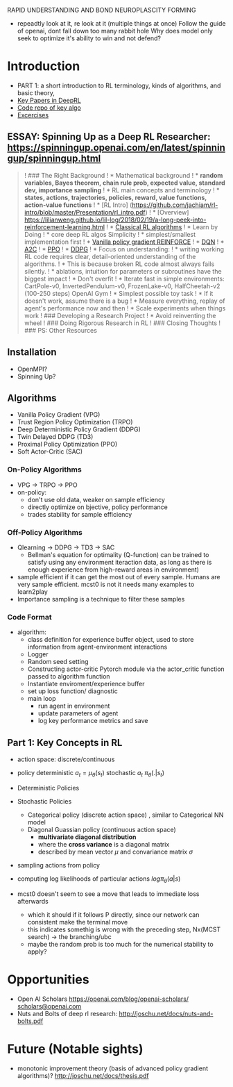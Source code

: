 RAPID UNDERSTANDING AND BOND NEUROPLASCITY FORMING
  * repeadtly look at it, re look at it (multiple things at once)
Follow the guide of openai, dont fall down too many rabbit hole
Why does model only seek to optimize it's ability to win and not defend?


# Introduction

* PART 1: a short introduction to RL terminology, kinds of algorithms, and basic theory,
* [Key Papers in DeepRL](https://spinningup.openai.com/en/latest/spinningup/keypapers.html)
* [Code repo of key algo](https://github.com/openai/spinningup)
* [Excercises](https://spinningup.openai.com/en/latest/spinningup/exercises.html)


## ESSAY: Spinning Up as a Deep RL Researcher: https://spinningup.openai.com/en/latest/spinningup/spinningup.html
>! ### The Right Background
>!  * Mathematical background 
>!    * __random variables, Bayes theorem, chain rule prob, expected value, standard dev, importance sampling__
>!  * RL main concepts and terminology
>!    * __states, actions, trajectories, policies, reward, value functions, action-value functions__
>!    * [RL Intro] (https://github.com/jachiam/rl-intro/blob/master/Presentation/rl_intro.pdf)
>!    * [Overview] https://lilianweng.github.io/lil-log/2018/02/19/a-long-peek-into-reinforcement-learning.html
>!    * [Classical RL algorithms](https://sites.ualberta.ca/~szepesva/papers/RLAlgsInMDPs.pdf)
>!  * Learn by Doing
>!    * core deep RL algos Simplicity
>!  * simplest/smallest implementation first
>!    * [Vanilla policy gradient REINFORCE](https://arxiv.org/abs/1604.06778)
>!    * [DQN](https://www.cs.toronto.edu/~vmnih/docs/dqn.pdf)
>!    * [A2C](https://blog.openai.com/baselines-acktr-a2c/)
>!    * [PPO](https://arxiv.org/abs/1707.06347)
>!    * [DDPG](https://arxiv.org/abs/1509.02971)
>!    * Focus on understanding: 
>!      * writing working RL code requires clear, detail-oriented understanding of the algorithms.
>!      * This is because broken RL code almost always fails silently.
>!    * ablations, intuition for parameters or subroutines have the biggest impact
>!    * Don't overfit
>!    * Iterate fast in simple environments: CartPole-v0, InvertedPendulum-v0, FrozenLake-v0, HalfCheetah-v2 (100-250 steps) OpenAI Gym
>!      * Simplest possible toy task
>!    * If it doesn't work, assume there is a bug 
>!    * Measure everything, replay of agent's performance now and then
>!    * Scale experiments when things work
>!  ### Developing a Research Project
>!    * Avoid reinventing the wheel
>!  ### Doing Rigorous Research in RL
>!  ### Closing Thoughts
>!  ### PS: Other Resources

## Installation
* OpenMPI?
* Spinning Up?

## Algorithms
* Vanilla Policy Gradient (VPG)
* Trust Region Policy Optimization (TRPO)
* Deep Deterministic Policy Gradient (DDPG)
* Twin Delayed DDPG (TD3)
* Proximal Policy Optimization (PPO)
* Soft Actor-Critic (SAC)

### On-Policy Algorithms
* VPG -> TRPO -> PPO
* on-policy: 
  * don't use old data, weaker on sample efficiency
  * directly optimize on bjective, policy performance
  * trades stability  for sample efficiency

### Off-Policy Algorithms
* Qlearning -> DDPG -> TD3 -> SAC
  * Bellman's equation for optimality (Q-function) can be trained to satisfy using any environment iteraction data, as long as there is enough experience from high-reward areas in environment)
* sample efficient if it can get the most out of every sample. Humans are very sample efficient. mcst0 is not it needs many examples to learn2play
* Importance sampling is a technique to filter these samples

### Code Format
* algorithm: 
  * class definition for experience buffer object, used to store information from agent-environment interactions
  * Logger
  * Random seed setting
  * Constructing actor-critic Pytorch module via the actor_critic function passed to algorithm function
  * Instantiate enviroment/experience buffer
  * set up loss function/ diagnostic
  * main loop
    * run agent in environment
    * update parameters of agent
    * log key performance metrics and save


## Part 1: Key Concepts in RL

* action space: discrete/continuous
* policy deterministic $a_t = \mu_\theta(s_t)$ stochastic $a_t ~ \pi_\theta(.|s_t)$
* Deterministic Policies
* Stochastic Policies
  * Categorical policy (discrete action space) , similar to Categorical NN model
  * Diagonal Guassian policy (continuous action space)
    * __multivariate diagonal distribution__
    * where the __cross variance__ is a diagonal matrix
    * described by mean vector $\mu$ and convariance matrix $\sigma$
  
* sampling actions from policy
* computing log likelihoods of particular actions $log \pi_\theta (a|s)$









* mcst0 doesn't seem to see a move that leads to immediate loss afterwards
  * which it should if it follows P directly, since our network can consistent make the terminal move
  * this indicates somethig is wrong with the preceding step, Nx(MCST search) -> the branching/ubc
  * maybe the random prob is too much for the numerical stability to apply?


# Opportunities
* Open AI Scholars https://openai.com/blog/openai-scholars/ scholars@openai.com
* Nuts and Bolts of deep rl research: http://joschu.net/docs/nuts-and-bolts.pdf
# Future (Notable sights)
* monotonic improvement theory (basis of advanced policy gradient algorithms)? http://joschu.net/docs/thesis.pdf
